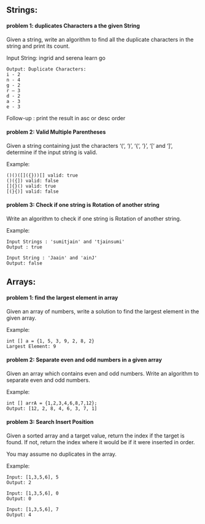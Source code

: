 ## Strings: 

#### problem 1:  duplicates Characters a the given String

Given a string, write an algorithm to find all the duplicate characters in the string and print its count.

Input String: ingrid and serena learn go
```
Output: Duplicate Characters: 
i - 2
n - 4
g - 2
r – 3
d - 2
a - 3
e - 3
```

Follow-up : print the result in asc or desc order

#### problem 2:  Valid Multiple Parentheses

 Given a string containing just the characters ‘(‘, ‘)’, ‘{‘, ‘}’, ‘[‘ and ‘]’, determine if the input string is valid.

Example:
```
()()([]({}))[] valid: true
()({]) valid: false
[]{}() valid: true
[(}{)] valid: false

```


#### problem 3:  Check if one string is Rotation of another string

Write an algorithm to check if one string is Rotation of another string.

Example:
```
Input Strings : 'sumitjain' and 'tjainsumi'
Output : true

Input String : 'Jaain' and 'ainJ'
Output: false
```


## Arrays: 

#### problem 1: find the largest element in array

Given an array of numbers, write a solution to find the largest element in the given array.

Example:
```
int [] a = {1, 5, 3, 9, 2, 8, 2}
Largest Element: 9

```

#### problem 2: Separate even and odd numbers in a given array

Given an array which contains even and odd numbers. Write an algorithm to separate even and odd numbers.

Example:
```
int [] arrA = {1,2,3,4,6,8,7,12};
Output: [12, 2, 8, 4, 6, 3, 7, 1]

```

#### problem 3: Search Insert Position

Given a sorted array and a target value, return the index if the target is found. If not, return the index where it would be if it were inserted in order.

You may assume no duplicates in the array.

Example:
```
Input: [1,3,5,6], 5
Output: 2

```

```
Input: [1,3,5,6], 0
Output: 0

```
```
Input: [1,3,5,6], 7
Output: 4
```